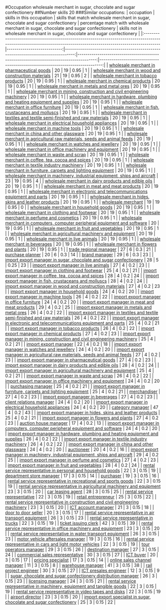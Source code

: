 #Occupation wholesale merchant in sugar, chocolate and sugar confectionery
##Number skills 20
###Similar occupations:
| occupation                                                                                                                                                          |   skills in this occupation |   skills that match wholesale merchant in sugar, chocolate and sugar confectionery |   percentage match with wholesale merchant in sugar, chocolate and sugar confectionery |   skills not in wholesale merchant in sugar, chocolate and sugar confectionery |
|:--------------------------------------------------------------------------------------------------------------------------------------------------------------------|----------------------------:|-----------------------------------------------------------------------------------:|---------------------------------------------------------------------------------------:|-------------------------------------------------------------------------------:|
| [wholesale merchant in pharmaceutical goods](wholesale_merchant_in_pharmaceutical_goods.md)                                                                         |                          20 |                                                                                 19 |                                                                                   0.95 |                                                                              1 |
| [wholesale merchant in wood and construction materials](wholesale_merchant_in_wood_and_construction_materials.md)                                                   |                          21 |                                                                                 19 |                                                                                   0.95 |                                                                              2 |
| [wholesale merchant in tobacco products](wholesale_merchant_in_tobacco_products.md)                                                                                 |                          20 |                                                                                 19 |                                                                                   0.95 |                                                                              1 |
| [wholesale merchant in chemical products](wholesale_merchant_in_chemical_products.md)                                                                               |                          20 |                                                                                 19 |                                                                                   0.95 |                                                                              1 |
| [wholesale merchant in metals and metal ores](wholesale_merchant_in_metals_and_metal_ores.md)                                                                       |                          20 |                                                                                 19 |                                                                                   0.95 |                                                                              1 |
| [wholesale merchant in mining, construction and civil engineering machinery](wholesale_merchant_in_mining,_construction_and_civil_engineering_machinery.md)         |                          20 |                                                                                 19 |                                                                                   0.95 |                                                                              1 |
| [wholesale merchant in hardware, plumbing and heating equipment and supplies](wholesale_merchant_in_hardware,_plumbing_and_heating_equipment_and_supplies.md)       |                          20 |                                                                                 19 |                                                                                   0.95 |                                                                              1 |
| [wholesale merchant in office furniture](wholesale_merchant_in_office_furniture.md)                                                                                 |                          20 |                                                                                 19 |                                                                                   0.95 |                                                                              1 |
| [wholesale merchant in fish, crustaceans and molluscs](wholesale_merchant_in_fish,_crustaceans_and_molluscs.md)                                                     |                          20 |                                                                                 19 |                                                                                   0.95 |                                                                              1 |
| [wholesale merchant in textiles and textile semi-finished and raw materials](wholesale_merchant_in_textiles_and_textile_semi-finished_and_raw_materials.md)         |                          20 |                                                                                 19 |                                                                                   0.95 |                                                                              1 |
| [wholesale merchant in electrical household appliances](wholesale_merchant_in_electrical_household_appliances.md)                                                   |                          20 |                                                                                 19 |                                                                                   0.95 |                                                                              1 |
| [wholesale merchant in machine tools](wholesale_merchant_in_machine_tools.md)                                                                                       |                          20 |                                                                                 19 |                                                                                   0.95 |                                                                              1 |
| [wholesale merchant in china and other glassware](wholesale_merchant_in_china_and_other_glassware.md)                                                               |                          20 |                                                                                 19 |                                                                                   0.95 |                                                                              1 |
| [wholesale merchant in agricultural raw materials, seeds and animal feeds](wholesale_merchant_in_agricultural_raw_materials,_seeds_and_animal_feeds.md)             |                          20 |                                                                                 19 |                                                                                   0.95 |                                                                              1 |
| [wholesale merchant in watches and jewellery](wholesale_merchant_in_watches_and_jewellery.md)                                                                       |                          20 |                                                                                 19 |                                                                                   0.95 |                                                                              1 |
| [wholesale merchant in office machinery and equipment](wholesale_merchant_in_office_machinery_and_equipment.md)                                                     |                          20 |                                                                                 19 |                                                                                   0.95 |                                                                              1 |
| [wholesale merchant in waste and scrap](wholesale_merchant_in_waste_and_scrap.md)                                                                                   |                          20 |                                                                                 19 |                                                                                   0.95 |                                                                              1 |
| [wholesale merchant in coffee, tea, cocoa and spices](wholesale_merchant_in_coffee,_tea,_cocoa_and_spices.md)                                                       |                          20 |                                                                                 19 |                                                                                   0.95 |                                                                              1 |
| [wholesale merchant in textile industry machinery](wholesale_merchant_in_textile_industry_machinery.md)                                                             |                          20 |                                                                                 19 |                                                                                   0.95 |                                                                              1 |
| [wholesale merchant in furniture, carpets and lighting equipment](wholesale_merchant_in_furniture,_carpets_and_lighting_equipment.md)                               |                          20 |                                                                                 19 |                                                                                   0.95 |                                                                              1 |
| [wholesale merchant in machinery, industrial equipment, ships and aircraft](wholesale_merchant_in_machinery,_industrial_equipment,_ships_and_aircraft.md)           |                          23 |                                                                                 19 |                                                                                   0.95 |                                                                              4 |
| [wholesale merchant in dairy products and edible oils](wholesale_merchant_in_dairy_products_and_edible_oils.md)                                                     |                          20 |                                                                                 19 |                                                                                   0.95 |                                                                              1 |
| [wholesale merchant in meat and meat products](wholesale_merchant_in_meat_and_meat_products.md)                                                                     |                          20 |                                                                                 19 |                                                                                   0.95 |                                                                              1 |
| [wholesale merchant in electronic and telecommunications equipment and parts](wholesale_merchant_in_electronic_and_telecommunications_equipment_and_parts.md)       |                          20 |                                                                                 19 |                                                                                   0.95 |                                                                              1 |
| [wholesale merchant in hides, skins and leather products](wholesale_merchant_in_hides,_skins_and_leather_products.md)                                               |                          20 |                                                                                 19 |                                                                                   0.95 |                                                                              1 |
| [wholesale merchant](wholesale_merchant.md)                                                                                                                         |                          19 |                                                                                 19 |                                                                                   0.95 |                                                                              0 |
| [wholesale merchant in household goods](wholesale_merchant_in_household_goods.md)                                                                                   |                          20 |                                                                                 19 |                                                                                   0.95 |                                                                              1 |
| [wholesale merchant in clothing and footwear](wholesale_merchant_in_clothing_and_footwear.md)                                                                       |                          20 |                                                                                 19 |                                                                                   0.95 |                                                                              1 |
| [wholesale merchant in perfume and cosmetics](wholesale_merchant_in_perfume_and_cosmetics.md)                                                                       |                          20 |                                                                                 19 |                                                                                   0.95 |                                                                              1 |
| [wholesale merchant in computers, computer peripheral equipment and software](wholesale_merchant_in_computers,_computer_peripheral_equipment_and_software.md)       |                          20 |                                                                                 19 |                                                                                   0.95 |                                                                              1 |
| [wholesale merchant in fruit and vegetables](wholesale_merchant_in_fruit_and_vegetables.md)                                                                         |                          20 |                                                                                 19 |                                                                                   0.95 |                                                                              1 |
| [wholesale merchant in agricultural machinery and equipment](wholesale_merchant_in_agricultural_machinery_and_equipment.md)                                         |                          20 |                                                                                 19 |                                                                                   0.95 |                                                                              1 |
| [wholesale merchant in live animals](wholesale_merchant_in_live_animals.md)                                                                                         |                          20 |                                                                                 19 |                                                                                   0.95 |                                                                              1 |
| [wholesale merchant in beverages](wholesale_merchant_in_beverages.md)                                                                                               |                          20 |                                                                                 19 |                                                                                   0.95 |                                                                              1 |
| [wholesale merchant in flowers and plants](wholesale_merchant_in_flowers_and_plants.md)                                                                             |                          20 |                                                                                 19 |                                                                                   0.95 |                                                                              1 |
| [trade regional manager](trade_regional_manager.md)                                                                                                                 |                          27 |                                                                                  6 |                                                                                   0.3  |                                                                             21 |
| [purchase planner](purchase_planner.md)                                                                                                                             |                          20 |                                                                                  6 |                                                                                   0.3  |                                                                             14 |
| [brand manager](brand_manager.md)                                                                                                                                   |                          29 |                                                                                  6 |                                                                                   0.3  |                                                                             23 |
| [import export manager in sugar, chocolate and sugar confectionery](import_export_manager_in_sugar,_chocolate_and_sugar_confectionery.md)                           |                          28 |                                                                                  5 |                                                                                   0.25 |                                                                             23 |
| [import export manager in live animals](import_export_manager_in_live_animals.md)                                                                                   |                          27 |                                                                                  4 |                                                                                   0.2  |                                                                             23 |
| [import export manager in clothing and footwear](import_export_manager_in_clothing_and_footwear.md)                                                                 |                          25 |                                                                                  4 |                                                                                   0.2  |                                                                             21 |
| [import export manager in coffee, tea, cocoa and spices](import_export_manager_in_coffee,_tea,_cocoa_and_spices.md)                                                 |                          28 |                                                                                  4 |                                                                                   0.2  |                                                                             24 |
| [import export manager in fish, crustaceans and molluscs](import_export_manager_in_fish,_crustaceans_and_molluscs.md)                                               |                          28 |                                                                                  4 |                                                                                   0.2  |                                                                             24 |
| [import export manager in wood and construction materials](import_export_manager_in_wood_and_construction_materials.md)                                             |                          27 |                                                                                  4 |                                                                                   0.2  |                                                                             23 |
| [import export manager in household goods](import_export_manager_in_household_goods.md)                                                                             |                          24 |                                                                                  4 |                                                                                   0.2  |                                                                             20 |
| [import export manager in machine tools](import_export_manager_in_machine_tools.md)                                                                                 |                          26 |                                                                                  4 |                                                                                   0.2  |                                                                             22 |
| [import export manager in office furniture](import_export_manager_in_office_furniture.md)                                                                           |                          24 |                                                                                  4 |                                                                                   0.2  |                                                                             20 |
| [import export manager in meat and meat products](import_export_manager_in_meat_and_meat_products.md)                                                               |                          29 |                                                                                  4 |                                                                                   0.2  |                                                                             25 |
| [import export manager in metals and metal ores](import_export_manager_in_metals_and_metal_ores.md)                                                                 |                          26 |                                                                                  4 |                                                                                   0.2  |                                                                             22 |
| [import export manager in textiles and textile semi-finished and raw materials](import_export_manager_in_textiles_and_textile_semi-finished_and_raw_materials.md)   |                          26 |                                                                                  4 |                                                                                   0.2  |                                                                             22 |
| [import export manager in electronic and telecommunications equipment and parts](import_export_manager_in_electronic_and_telecommunications_equipment_and_parts.md) |                          25 |                                                                                  4 |                                                                                   0.2  |                                                                             21 |
| [import export manager in tobacco products](import_export_manager_in_tobacco_products.md)                                                                           |                          26 |                                                                                  4 |                                                                                   0.2  |                                                                             22 |
| [import export manager in chemical products](import_export_manager_in_chemical_products.md)                                                                         |                          27 |                                                                                  4 |                                                                                   0.2  |                                                                             23 |
| [import export manager in mining, construction and civil engineering machinery](import_export_manager_in_mining,_construction_and_civil_engineering_machinery.md)   |                          25 |                                                                                  4 |                                                                                   0.2  |                                                                             21 |
| [import export manager](import_export_manager.md)                                                                                                                   |                          22 |                                                                                  4 |                                                                                   0.2  |                                                                             18 |
| [import export manager in watches and jewellery](import_export_manager_in_watches_and_jewellery.md)                                                                 |                          24 |                                                                                  4 |                                                                                   0.2  |                                                                             20 |
| [import export manager in agricultural raw materials, seeds and animal feeds](import_export_manager_in_agricultural_raw_materials,_seeds_and_animal_feeds.md)       |                          27 |                                                                                  4 |                                                                                   0.2  |                                                                             23 |
| [import export manager in pharmaceutical goods](import_export_manager_in_pharmaceutical_goods.md)                                                                   |                          27 |                                                                                  4 |                                                                                   0.2  |                                                                             23 |
| [import export manager in dairy products and edible oils](import_export_manager_in_dairy_products_and_edible_oils.md)                                               |                          28 |                                                                                  4 |                                                                                   0.2  |                                                                             24 |
| [import export manager in agricultural machinery and equipment](import_export_manager_in_agricultural_machinery_and_equipment.md)                                   |                          25 |                                                                                  4 |                                                                                   0.2  |                                                                             21 |
| [import export manager in waste and scrap](import_export_manager_in_waste_and_scrap.md)                                                                             |                          26 |                                                                                  4 |                                                                                   0.2  |                                                                             22 |
| [import export manager in office machinery and equipment](import_export_manager_in_office_machinery_and_equipment.md)                                               |                          24 |                                                                                  4 |                                                                                   0.2  |                                                                             20 |
| [purchasing manager](purchasing_manager.md)                                                                                                                         |                          25 |                                                                                  4 |                                                                                   0.2  |                                                                             21 |
| [import export manager in furniture, carpets and lighting equipment](import_export_manager_in_furniture,_carpets_and_lighting_equipment.md)                         |                          25 |                                                                                  4 |                                                                                   0.2  |                                                                             21 |
| [merchandiser](merchandiser.md)                                                                                                                                     |                          27 |                                                                                  4 |                                                                                   0.2  |                                                                             23 |
| [import export manager in beverages](import_export_manager_in_beverages.md)                                                                                         |                          27 |                                                                                  4 |                                                                                   0.2  |                                                                             23 |
| [client relations manager](client_relations_manager.md)                                                                                                             |                          24 |                                                                                  4 |                                                                                   0.2  |                                                                             20 |
| [import export manager in electrical household appliances](import_export_manager_in_electrical_household_appliances.md)                                             |                          24 |                                                                                  4 |                                                                                   0.2  |                                                                             20 |
| [category manager](category_manager.md)                                                                                                                             |                          47 |                                                                                  4 |                                                                                   0.2  |                                                                             43 |
| [import export manager in hides, skins and leather products](import_export_manager_in_hides,_skins_and_leather_products.md)                                         |                          25 |                                                                                  4 |                                                                                   0.2  |                                                                             21 |
| [import export manager in flowers and plants](import_export_manager_in_flowers_and_plants.md)                                                                       |                          27 |                                                                                  4 |                                                                                   0.2  |                                                                             23 |
| [auction house manager](auction_house_manager.md)                                                                                                                   |                          17 |                                                                                  4 |                                                                                   0.2  |                                                                             13 |
| [import export manager in computers, computer peripheral equipment and software](import_export_manager_in_computers,_computer_peripheral_equipment_and_software.md) |                          24 |                                                                                  4 |                                                                                   0.2  |                                                                             20 |
| [import export manager in hardware, plumbing and heating equipment and supplies](import_export_manager_in_hardware,_plumbing_and_heating_equipment_and_supplies.md) |                          26 |                                                                                  4 |                                                                                   0.2  |                                                                             22 |
| [import export manager in textile industry machinery](import_export_manager_in_textile_industry_machinery.md)                                                       |                          26 |                                                                                  4 |                                                                                   0.2  |                                                                             22 |
| [import export manager in china and other glassware](import_export_manager_in_china_and_other_glassware.md)                                                         |                          24 |                                                                                  4 |                                                                                   0.2  |                                                                             20 |
| [auctioneer](auctioneer.md)                                                                                                                                         |                          20 |                                                                                  4 |                                                                                   0.2  |                                                                             16 |
| [import export manager in machinery, industrial equipment, ships and aircraft](import_export_manager_in_machinery,_industrial_equipment,_ships_and_aircraft.md)     |                          29 |                                                                                  4 |                                                                                   0.2  |                                                                             25 |
| [import export manager in perfume and cosmetics](import_export_manager_in_perfume_and_cosmetics.md)                                                                 |                          27 |                                                                                  4 |                                                                                   0.2  |                                                                             23 |
| [import export manager in fruit and vegetables](import_export_manager_in_fruit_and_vegetables.md)                                                                   |                          28 |                                                                                  4 |                                                                                   0.2  |                                                                             24 |
| [rental service representative in personal and household goods](rental_service_representative_in_personal_and_household_goods.md)                                   |                          22 |                                                                                  3 |                                                                                   0.15 |                                                                             19 |
| [department store manager](department_store_manager.md)                                                                                                             |                          17 |                                                                                  3 |                                                                                   0.15 |                                                                             14 |
| [purchaser](purchaser.md)                                                                                                                                           |                          19 |                                                                                  3 |                                                                                   0.15 |                                                                             16 |
| [rental service representative in recreational and sports goods](rental_service_representative_in_recreational_and_sports_goods.md)                                 |                          22 |                                                                                  3 |                                                                                   0.15 |                                                                             19 |
| [rental service representative in agricultural machinery and equipment](rental_service_representative_in_agricultural_machinery_and_equipment.md)                   |                          23 |                                                                                  3 |                                                                                   0.15 |                                                                             20 |
| [car leasing agent](car_leasing_agent.md)                                                                                                                           |                          28 |                                                                                  3 |                                                                                   0.15 |                                                                             25 |
| [rental service representative](rental_service_representative.md)                                                                                                   |                          22 |                                                                                  3 |                                                                                   0.15 |                                                                             19 |
| [retail entrepreneur](retail_entrepreneur.md)                                                                                                                       |                          25 |                                                                                  3 |                                                                                   0.15 |                                                                             22 |
| [rental service representative in construction and civil engineering machinery](rental_service_representative_in_construction_and_civil_engineering_machinery.md)   |                          23 |                                                                                  3 |                                                                                   0.15 |                                                                             20 |
| [ICT account manager](ICT_account_manager.md)                                                                                                                       |                          21 |                                                                                  3 |                                                                                   0.15 |                                                                             18 |
| [door to door seller](door_to_door_seller.md)                                                                                                                       |                          20 |                                                                                  3 |                                                                                   0.15 |                                                                             17 |
| [rental service representative in air transport equipment](rental_service_representative_in_air_transport_equipment.md)                                             |                          26 |                                                                                  3 |                                                                                   0.15 |                                                                             23 |
| [rental service representative in trucks](rental_service_representative_in_trucks.md)                                                                               |                          22 |                                                                                  3 |                                                                                   0.15 |                                                                             19 |
| [ticket issuing clerk](ticket_issuing_clerk.md)                                                                                                                     |                          42 |                                                                                  3 |                                                                                   0.15 |                                                                             39 |
| [rental service representative in office machinery and equipment](rental_service_representative_in_office_machinery_and_equipment.md)                               |                          23 |                                                                                  3 |                                                                                   0.15 |                                                                             20 |
| [rental service representative in water transport equipment](rental_service_representative_in_water_transport_equipment.md)                                         |                          26 |                                                                                  3 |                                                                                   0.15 |                                                                             23 |
| [motor vehicle aftersales manager](motor_vehicle_aftersales_manager.md)                                                                                             |                          19 |                                                                                  3 |                                                                                   0.15 |                                                                             16 |
| [rental service representative in cars and light motor vehicles](rental_service_representative_in_cars_and_light_motor_vehicles.md)                                 |                          22 |                                                                                  3 |                                                                                   0.15 |                                                                             19 |
| [tour operators manager](tour_operators_manager.md)                                                                                                                 |                          29 |                                                                                  3 |                                                                                   0.15 |                                                                             26 |
| [destination manager](destination_manager.md)                                                                                                                       |                          27 |                                                                                  3 |                                                                                   0.15 |                                                                             24 |
| [commercial sales representative](commercial_sales_representative.md)                                                                                               |                          30 |                                                                                  3 |                                                                                   0.15 |                                                                             27 |
| [ICT buyer](ICT_buyer.md)                                                                                                                                           |                          20 |                                                                                  3 |                                                                                   0.15 |                                                                             17 |
| [pricing specialist](pricing_specialist.md)                                                                                                                         |                          17 |                                                                                  3 |                                                                                   0.15 |                                                                             14 |
| [online sales channel manager](online_sales_channel_manager.md)                                                                                                     |                          11 |                                                                                  3 |                                                                                   0.15 |                                                                              8 |
| [warehouse manager](warehouse_manager.md)                                                                                                                           |                          41 |                                                                                  3 |                                                                                   0.15 |                                                                             38 |
| [rail project engineer](rail_project_engineer.md)                                                                                                                   |                          30 |                                                                                  3 |                                                                                   0.15 |                                                                             27 |
| [ICT presales engineer](ICT_presales_engineer.md)                                                                                                                   |                          12 |                                                                                  3 |                                                                                   0.15 |                                                                              9 |
| [sugar, chocolate and sugar confectionery distribution manager](sugar,_chocolate_and_sugar_confectionery_distribution_manager.md)                                   |                          26 |                                                                                  3 |                                                                                   0.15 |                                                                             23 |
| [licensing manager](licensing_manager.md)                                                                                                                           |                          24 |                                                                                  3 |                                                                                   0.15 |                                                                             21 |
| [rental service representative in machinery, equipment and tangible goods](rental_service_representative_in_machinery,_equipment_and_tangible_goods.md)             |                          22 |                                                                                  3 |                                                                                   0.15 |                                                                             19 |
| [rental service representative in video tapes and disks](rental_service_representative_in_video_tapes_and_disks.md)                                                 |                          22 |                                                                                  3 |                                                                                   0.15 |                                                                             19 |
| [airport director](airport_director.md)                                                                                                                             |                          23 |                                                                                  3 |                                                                                   0.15 |                                                                             20 |
| [import export specialist in sugar, chocolate and sugar confectionery](import_export_specialist_in_sugar,_chocolate_and_sugar_confectionery.md)                     |                          25 |                                                                                  3 |                                                                                   0.15 |                                                                             22 |
